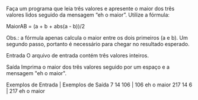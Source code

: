 Faça um programa que leia três valores e apresente o maior dos três valores lidos seguido da mensagem “eh o maior”. Utilize a fórmula:

MaiorAB = (a + b + abs(a - b))/2

Obs.: a fórmula apenas calcula o maior entre os dois primeiros (a e b). Um segundo passo, portanto é necessário para chegar no resultado esperado.

Entrada
O arquivo de entrada contém três valores inteiros.

Saída
Imprima o maior dos três valores seguido por um espaço e a mensagem "eh o maior".


Exemplos de Entrada	|   Exemplos de Saída
7 14 106            |   106 eh o maior
217 14 6            |   217 eh o maior